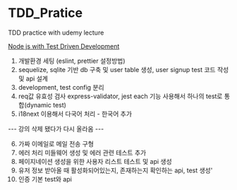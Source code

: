 # TDD_Pratice

TDD practice with udemy lecture

[Node js with Test Driven Development](https://www.udemy.com/course/test-driven-development-with-nodejs/)

1. 개발환경 세팅 (eslint, prettier 설정방법)
2. sequelize, sqlite 기반 db 구축 및 user table 생성, user signup test 코드 작성 및 api 설계
3. development, test config 분리
4. req값 유효성 검사 express-validator, jest each 기능 사용해서 하나의 test로 통합(dynamic test)
5. i18next 이용해서 다국어 처리 - 한국어 추가

--- 강의 삭제 됐다가 다시 올라옴 ---

6. 가짜 이메일로 메일 전송 구형
7. 에러 처리 미들웨어 생성 및 에러 관련 테스트 추가
8. 페이지네이션 생성을 위한 사용자 리스트 테스트 및 api 생성
9. 유저 정보 받아올 때 활성화되어있는지, 존재하는지 확인하는 api, test 생성'
10. 인증 기본 test와 api 

